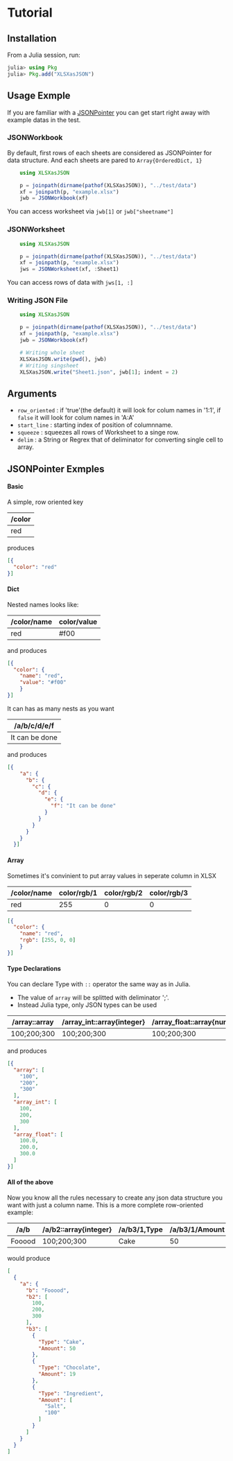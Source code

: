 
# Tutorial

## Installation

From a Julia session, run:

```julia
julia> using Pkg
julia> Pkg.add("XLSXasJSON")
```

## Usage Exmple
If you are familiar with a [JSONPointer](https://tools.ietf.org/html/rfc6901) you can get start right away with example datas in the test.

### JSONWorkbook 
By default, first rows of each sheets are considered as JSONPointer for data structure. And each sheets are pared to `Array{OrderedDict, 1}` 

``` julia
    using XLSXasJSON

    p = joinpath(dirname(pathof(XLSXasJSON)), "../test/data")
    xf = joinpath(p, "example.xlsx")
    jwb = JSONWorkbook(xf)
```
You can access worksheet via `jwb[1]` or `jwb["sheetname"]`


### JSONWorksheet
``` julia
    using XLSXasJSON

    p = joinpath(dirname(pathof(XLSXasJSON)), "../test/data")
    xf = joinpath(p, "example.xlsx")
    jws = JSONWorksheet(xf, :Sheet1)
```
You can access rows of data with `jws[1, :]` 


### Writing JSON File
``` julia
    using XLSXasJSON

    p = joinpath(dirname(pathof(XLSXasJSON)), "../test/data")
    xf = joinpath(p, "example.xlsx")
    jwb = JSONWorkbook(xf)

    # Writing whole sheet
    XLSXasJSON.write(pwd(), jwb)
    # Writing singsheet
    XLSXasJSON.write("Sheet1.json", jwb[1]; indent = 2)
```
## Arguments

- `row_oriented` : if 'true'(the default) it will look for colum names in '1:1', if `false` it will look for colum names in 'A:A' 
- `start_line` : starting index of position of columnname.
- `squeeze` : squeezes all rows of Worksheet to a singe row.
- `delim` : a String or Regrex that of deliminator for converting single cell to array.


## JSONPointer Exmples

#### Basic
A simple, row oriented key

| /color|
| -----|
| red|

produces

```json
[{
  "color": "red"
}]
```

#### Dict
Nested names looks like:

| /color/name|color/value|
| ----------|-----------|
| red       |#f00       |

and produces

```json
[{
  "color": {
    "name": "red",
    "value": "#f00"
    }
}]
```

It can has as many nests as you want

| /a/b/c/d/e/f|
| ---------------|
| It can be done|

and produces

```json
[{
    "a": {
      "b": {
        "c": {
          "d": {
            "e": {
              "f": "It can be done"
            }
          }
        }
      }
    }
  }]

```
#### Array
Sometimes it's convinient to put array values in seperate column in XLSX 

| /color/name|color/rgb/1|color/rgb/2|color/rgb/3|
| ----|-----|-----|-----|
| red     |255   |0 |0  |

```json
[{
  "color": {
    "name": "red",
    "rgb": [255, 0, 0]
    }
}]
```

#### Type Declarations
You can declare Type with `::` operator the same way as in Julia.
- The value of `array` will be splitted with deliminator ';'.
- Instead Julia type, only JSON types can be used  

| /array::array    |/array_int::array{integer}|/array_float::array{number}|
| ------------| ------------ | ------------|
| 100;200;300 |100;200;300   |100;200;300  |

and produces

```json
[{
  "array": [
    "100",
    "200",
    "300"
  ],
  "array_int": [
    100,
    200,
    300
  ],
  "array_float": [
    100.0,
    200.0,
    300.0
  ]
}]
```

#### All of the above

Now you know all the rules necessary to create any json data structure you want with just a column name.
This is a more complete row-oriented example:

| /a/b | /a/b2::array{integer} | /a/b3/1,Type | /a/b3/1/Amount | /a/b3/2/Type | /a/b3/2/Amount | /a/b3/3/Type | /a/b3/3/Amount::array |
|------------------|-------------|------|---|------------|---|-----------|-----------|
| Fooood | 100;200;300 | Cake | 50 | Chocolate | 19 | Ingredient | Salt;100 |

would produce
```json
[
  {
    "a": {
      "b": "Fooood",
      "b2": [
        100,
        200,
        300
      ],
      "b3": [
        {
          "Type": "Cake",
          "Amount": 50
        },
        {
          "Type": "Chocolate",
          "Amount": 19
        },
        {
          "Type": "Ingredient",
          "Amount": [
            "Salt",
            "100"
          ]
        }
      ]
    }
  }
]

```
